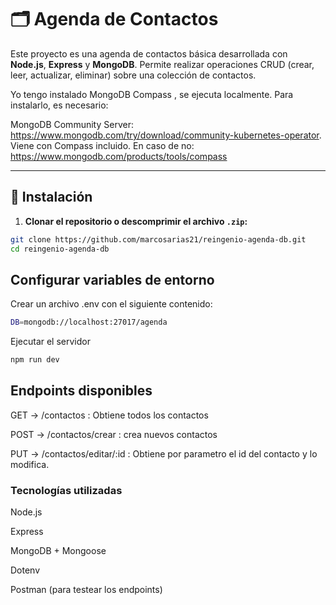 # 🗂️ Agenda de Contactos

Este proyecto es una agenda de contactos básica desarrollada con **Node.js**, **Express** y **MongoDB**. Permite realizar operaciones CRUD (crear, leer, actualizar, eliminar) sobre una colección de contactos.

Yo tengo instalado MongoDB Compass , se ejecuta localmente. Para instalarlo, es necesario:

MongoDB Community Server: https://www.mongodb.com/try/download/community-kubernetes-operator. Viene con Compass incluido.
En caso de no: https://www.mongodb.com/products/tools/compass

---

## 🚀 Instalación

1. **Clonar el repositorio o descomprimir el archivo `.zip`:**

```bash
git clone https://github.com/marcosarias21/reingenio-agenda-db.git
cd reingenio-agenda-db
```
## Configurar variables de entorno

Crear un archivo .env con el siguiente contenido:

```bash
DB=mongodb://localhost:27017/agenda
```
Ejecutar el servidor
```bash
npm run dev
```

## Endpoints disponibles

GET -> /contactos : Obtiene todos los contactos

POST -> /contactos/crear : crea nuevos contactos

PUT -> /contactos/editar/:id : Obtiene por parametro el id del contacto y lo modifica.


### Tecnologías utilizadas
Node.js

Express

MongoDB + Mongoose

Dotenv

Postman (para testear los endpoints)


